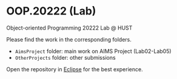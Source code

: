 # OOP.20222 (Lab)

Object-oriented Programming 20222 Lab @ HUST 

Please find the work in the corresponding folders.

- `AimsProject` folder: main work on AIMS Project (Lab02-Lab05)
- `OtherProjects` folder: other submissions

Open the repository in [Eclipse](https://eclipseide.org/) for the best experience.
